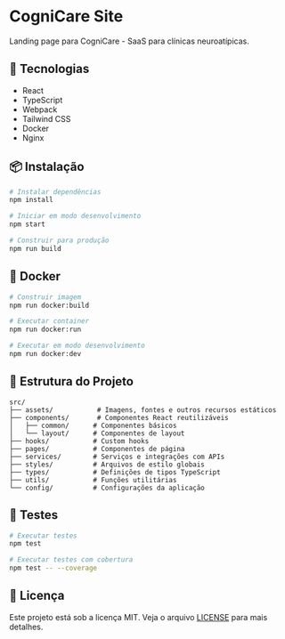# CogniCare Site

Landing page para CogniCare - SaaS para clínicas neuroatípicas.

## 🚀 Tecnologias

- React
- TypeScript
- Webpack
- Tailwind CSS
- Docker
- Nginx

## 📦 Instalação

```bash
# Instalar dependências
npm install

# Iniciar em modo desenvolvimento
npm start

# Construir para produção
npm run build
```

## 🐳 Docker

```bash
# Construir imagem
npm run docker:build

# Executar container
npm run docker:run

# Executar em modo desenvolvimento
npm run docker:dev
```

## 📁 Estrutura do Projeto

```
src/
├── assets/           # Imagens, fontes e outros recursos estáticos
├── components/       # Componentes React reutilizáveis
│   ├── common/      # Componentes básicos
│   └── layout/      # Componentes de layout
├── hooks/           # Custom hooks
├── pages/           # Componentes de página
├── services/        # Serviços e integrações com APIs
├── styles/          # Arquivos de estilo globais
├── types/           # Definições de tipos TypeScript
├── utils/           # Funções utilitárias
└── config/          # Configurações da aplicação
```

## 🧪 Testes

```bash
# Executar testes
npm test

# Executar testes com cobertura
npm test -- --coverage
```

## 📝 Licença

Este projeto está sob a licença MIT. Veja o arquivo [LICENSE](LICENSE) para mais detalhes. 
